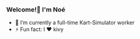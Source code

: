 ### Welcome!👋 I'm Noé


- 🔭 I’m currently a full-time Kart-Simulator worker
- ⚡ Fun fact: I ❤️ kivy
